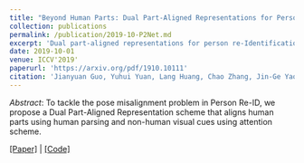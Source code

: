 ```yaml
---
title: "Beyond Human Parts: Dual Part-Aligned Representations for Person Re-Identification"
collection: publications
permalink: /publication/2019-10-P2Net.md
excerpt: 'Dual part-aligned representations for person re-Identification.'
date: 2019-10-01
venue: ICCV'2019'
paperurl: 'https://arxiv.org/pdf/1910.10111'
citation: 'Jianyuan Guo, Yuhui Yuan, Lang Huang, Chao Zhang, Jin-Ge Yao and Kai Han (2019). &quot;Beyond Human Parts: Dual Part-Aligned Representations for Person Re-Identification; <i>arXiv:1907.12273</i>.'
---
```


*Abstract*: To tackle the pose misalignment problem in Person Re-ID, we propose a Dual Part-Aligned Representation scheme that aligns human parts using human parsing and non-human visual cues using attention scheme.

[\[Paper\]](https://arxiv.org/pdf/1910.10111) | [\[Code\]](https://github.com/ggjy/P2Net.pytorch)